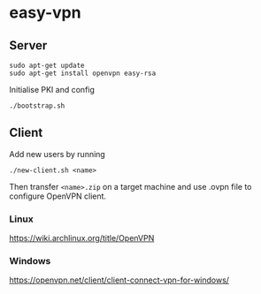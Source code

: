 # easy-vpn

## Server

```
sudo apt-get update
sudo apt-get install openvpn easy-rsa
```

Initialise PKI and config
```
./bootstrap.sh
```

## Client

Add new users by running
```
./new-client.sh <name>
```

Then transfer `<name>.zip` on a target machine and use .ovpn file to configure OpenVPN client.

### Linux

https://wiki.archlinux.org/title/OpenVPN

### Windows

https://openvpn.net/client/client-connect-vpn-for-windows/
